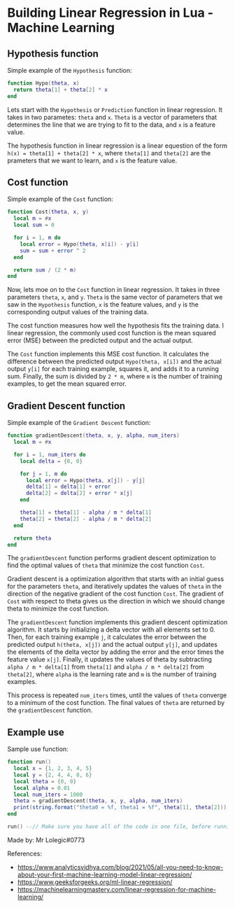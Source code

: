 # Building Linear Regression in Lua - Machine Learning


## Hypothesis function

Simple example of the `Hypothesis` function:
```lua
function Hypo(theta, x)
  return theta[1] + theta[2] * x
end
```

Lets start with the `Hypothesis` or `Prediction` function in linear regression. It takes in two parametes: `theta` and `x`. `Theta` is a vector of parameters that determines the line that we are trying to fit to the data, and `x` is a feature value.

The hypothesis function in linear regression is a linear equestion of the form `h(x) = theta[1] + theta[2] * x`, where `theta[1]` and `theta[2]` are the prameters that we want to learn, and `x` is the feature value.

## Cost function

Simple example of the `Cost` function:
```lua
function Cost(theta, x, y)
  local m = #x
  local sum = 0

  for i = 1, m do
    local error = Hypo(theta, x[i]) - y[i]
    sum = sum + error ^ 2
  end

  return sum / (2 * m)
end
```

Now, lets moe on to the `Cost` function in linear regression. It takes in three parameters `theta`, `x`, and `y`. `Theta` is the same vector of parameters that we saw in the `Hypothesis` function, `x` is the feature values, and `y` is the corresponding output values of the training data.

The cost function measures how well the hypothesis fits the training data. I linear regression, the commonly used cost function is the mean squared error (MSE) between the predicted output and the actual output.

The `Cost` function implements this MSE cost function. It calculates the difference between the predicted output `Hypo(theta, x[i])` and the actual output `y[i]` for each training example, squares it, and adds it to a running sum. Finally, the sum is divided by `2 * m`, where `m` is the number of training examples, to get the mean squared error.

## Gradient Descent function

Simple example of the `Gradient Descent` function:
```lua
function gradientDescent(theta, x, y, alpha, num_iters)
  local m = #x

  for i = 1, num_iters do
    local delta = {0, 0}

    for j = 1, m do
      local error = Hypo(theta, x[j]) - y[j]
      delta[1] = delta[1] + error
      delta[2] = delta[2] + error * x[j]
    end

    theta[1] = theta[1] - alpha / m * delta[1]
    theta[2] = theta[2] - alpha / m * delta[2]
  end

  return theta
end
```

The `gradientDescent` function performs gradient descent optimization to find the optimal values of `theta` that minimize the cost function `Cost`.

Gradient descent is a optimization algorithm that starts with an initial guess for the parameters `theta`, and iteratively updates the values of `theta` in the direction of the negative gradient of the cost function `Cost`. The gradient of `Cost` with respect to theta gives us the direction in which we should change theta to minimize the cost function.

The `gradientDescent` function implements this gradient descent optimization algorithm. It starts by initializing a delta vector with all elements set to 0. Then, for each training example `j`, it calculates the error between the predicted output `h(theta, x[j])` and the actual output `y[j]`, and updates the elements of the delta vector by adding the error and the error times the feature value `x[j]`. Finally, it updates the values of theta by subtracting `alpha / m * delta[1]` from `theta[1]` and `alpha / m * delta[2]` from `theta[2]`, where `alpha` is the learning rate and `m` is the number of training examples.

This process is repeated `num_iters` times, until the values of `theta` converge to a minimum of the cost function. The final values of `theta` are returned by the `gradientDescent` function.

## Example use

Sample use function:
```lua
function run()
  local x = {1, 2, 3, 4, 5}
  local y = {2, 4, 4, 8, 6}
  local theta = {0, 0}
  local alpha = 0.01
  local num_iters = 1000
  theta = gradientDescent(theta, x, y, alpha, num_iters)
  print(string.format("theta0 = %f, theta1 = %f", theta[1], theta[2]))
end

run() --// Make sure you have all of the code in one file, before running.
```

Made by: Mr Lolegic#0773

References: 
- https://www.analyticsvidhya.com/blog/2021/05/all-you-need-to-know-about-your-first-machine-learning-model-linear-regression/
- https://www.geeksforgeeks.org/ml-linear-regression/
- https://machinelearningmastery.com/linear-regression-for-machine-learning/
